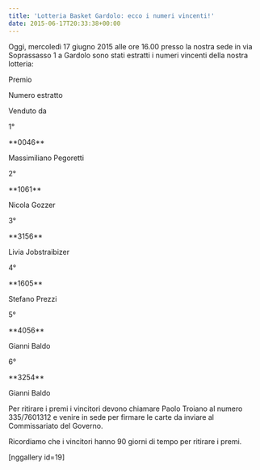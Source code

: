 ```yaml
---
title: 'Lotteria Basket Gardolo: ecco i numeri vincenti!'
date: 2015-06-17T20:33:38+00:00
---
```

Oggi, mercoledì 17 giugno 2015 alle ore 16.00 presso la nostra sede in via Soprassasso 1 a Gardolo sono stati estratti i numeri vincenti della nostra lotteria:

Premio

Numero estratto

Venduto da

1°

\*\*0046\*\*

Massimiliano Pegoretti

2°

\*\*1061\*\*

Nicola Gozzer

3°

\*\*3156\*\*

Livia Jobstraibizer

4°

\*\*1605\*\*

Stefano Prezzi

5°

\*\*4056\*\*

Gianni Baldo

6°

\*\*3254\*\*

Gianni Baldo

Per ritirare i premi i vincitori devono chiamare Paolo Troiano al numero 335/7601312 e venire in sede per firmare le carte da inviare al Commissariato del Governo.

Ricordiamo che i vincitori hanno 90 giorni di tempo per ritirare i premi.

\[nggallery id=19\]